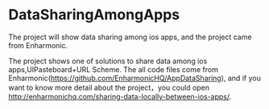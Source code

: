 DataSharingAmongApps
====================

The project will show data sharing among ios apps, and the project came from Enharmonic.

The project shows one of solutions to share data among ios apps,UIPasteboard+URL Scheme.
The all code files come from Enharmonic(https://github.com/EnharmonicHQ/AppDataSharing),
and if you want to know more detail about the project，you could open 
http://enharmonichq.com/sharing-data-locally-between-ios-apps/.
